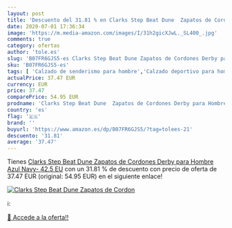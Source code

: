```yaml
---
layout: post
title: 'Descuento del 31.81 % en Clarks Step Beat Dune  Zapatos de Cordon'
date: 2020-07-01 17:36:34
image: 'https://m.media-amazon.com/images/I/31h2gicXJwL._SL400_.jpg'
comments: true
category: ofertas
author: 'tole.es'
slug: 'B07FR6GJS5-es Clarks Step Beat Dune Zapatos de Cordones Derby para...'
sku: 'B07FR6GJS5-es'
tags: [ 'Calzado de senderismo para hombre','Calzado deportivo para hombre','Chanclas y sandalias de piscina para hombre','Zapatillas de senderismo para hombre','Zapatillas y calzado deportivo para hombre','Zapatos','Zapatos para hombre','Zapatos y complementos','zapatos', ]
actualPrice: 37.47 EUR
currency: EUR
price: 37.47
comparePrice: 54.95 EUR
prodname: 'Clarks Step Beat Dune  Zapatos de Cordones Derby para Hombre  Azul  Navy-   42.5 EU'
country: 'es'
flag: '🇪🇸'
brand: ''
buyurl: 'https://www.amazon.es/dp/B07FR6GJS5/?tag=tolees-21'
descuento: '31.81'
average: '37.47'
---
```


Tienes [Clarks Step Beat Dune  Zapatos de Cordones Derby para Hombre  Azul  Navy-   42.5 EU](https://www.amazon.es/dp/B07FR6GJS5/?tag=tolees-21) con un 31.81 % de descuento con precio de oferta de 37.47 EUR (original: 54.95 EUR) en el siguiente enlace!

[![Clarks Step Beat Dune  Zapatos de Cordon](https://m.media-amazon.com/images/I/31h2gicXJwL._SL400_.jpg)](https://www.amazon.es/dp/B07FR6GJS5/?tag=tolees-21)

ℹ️:


[🛒 Accede a la oferta!!](https://www.amazon.es/dp/B07FR6GJS5/?tag=tolees-21)
